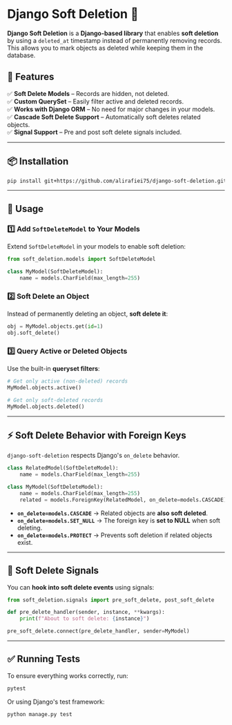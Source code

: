 # Django Soft Deletion 🚀

**Django Soft Deletion** is a **Django-based library** that enables **soft deletion** by using a `deleted_at` timestamp instead of permanently removing records. This allows you to mark objects as deleted while keeping them in the database.

## 📌 Features
✅ **Soft Delete Models** – Records are hidden, not deleted.  
✅ **Custom QuerySet** – Easily filter active and deleted records.  
✅ **Works with Django ORM** – No need for major changes in your models.  
✅ **Cascade Soft Delete Support** – Automatically soft deletes related objects.  
✅ **Signal Support** – Pre and post soft delete signals included.  

---

## 📦 Installation

```bash
pip install git+https://github.com/alirafiei75/django-soft-deletion.git
```

---

## 🔧 Usage

### **1️⃣ Add `SoftDeleteModel` to Your Models**
Extend `SoftDeleteModel` in your models to enable soft deletion:

```python
from soft_deletion.models import SoftDeleteModel

class MyModel(SoftDeleteModel):
    name = models.CharField(max_length=255)
```

### **2️⃣ Soft Delete an Object**

Instead of permanently deleting an object, **soft delete it**:

```python
obj = MyModel.objects.get(id=1)
obj.soft_delete()
```

### **3️⃣ Query Active or Deleted Objects**

Use the built-in **queryset filters**:

```python
# Get only active (non-deleted) records
MyModel.objects.active()

# Get only soft-deleted records
MyModel.objects.deleted()
```

---

## ⚡ Soft Delete Behavior with Foreign Keys

`django-soft-deletion` respects Django's `on_delete` behavior.

```python
class RelatedModel(SoftDeleteModel):
    name = models.CharField(max_length=255)

class MyModel(SoftDeleteModel):
    name = models.CharField(max_length=255)
    related = models.ForeignKey(RelatedModel, on_delete=models.CASCADE)
```

- **`on_delete=models.CASCADE`** → Related objects are **also soft deleted**.  
- **`on_delete=models.SET_NULL`** → The foreign key is **set to NULL** when soft deleting.  
- **`on_delete=models.PROTECT`** → Prevents soft deletion if related objects exist.  

---

## 📜 Soft Delete Signals

You can **hook into soft delete events** using signals:

```python
from soft_deletion.signals import pre_soft_delete, post_soft_delete

def pre_delete_handler(sender, instance, **kwargs):
    print(f"About to soft delete: {instance}")

pre_soft_delete.connect(pre_delete_handler, sender=MyModel)
```

---

## ✅ Running Tests

To ensure everything works correctly, run:

```bash
pytest
```
Or using Django's test framework:

```bash
python manage.py test
```
